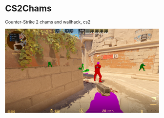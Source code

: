 # CS2Chams
Counter-Strike 2 chams and wallhack, cs2

![alt tag](https://github.com/DrNseven/CS2Chams/blob/main/cs2chams.jpg)

